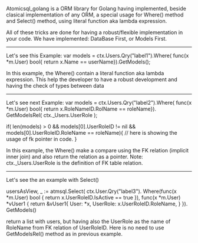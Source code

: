 Atomicsql_golang is a ORM library for Golang having implemented, beside clasical implementation of any ORM, a special usage for Where() method and Select() method, using literal function aka lambda expression.

All of these tricks are done for having a robust/flexible implementation in your code.
We have implemented: DataBase First, or Models First.

------------------------------------------
Let's see this Example: 
var models = ctx.Users.Qry("label1").Where( func(x *m.User) bool{ 
                        return x.Name == userName}).GetModels();

In this example, the Where() contain a literal function aka lambda expression. This help the developer to have a robust development and having the check of types between data

------------------------------------------
Let's see next Example: 
var models = ctx.Users.Qry("label2").Where( func(x *m.User) bool{ 
                        return x.RoleNameID.RolName == roleName}). 
                GetModelsRel( ctx._Users.UserRole );

if( len(models) > 0 && models[0].UserRoleID != nil && models[0].UserRoleID.RoleName == roleName){ 
    // here is showing the usage of fk pointer in code. 
}

In this example, the Where() make a compare using the FK relation (implicit inner join) and also return the relation as a pointer. Note: ctx._Users.UserRole is the definition of FK table relation.

------------------------------------------
Let's see the an example with Select()

usersAsView, _ := atmsql.Select( ctx.User.Qry("label3"). 
                      Where(func(x *m.User) bool { 
                           return x.UserRoleID.IsActive == true }), 
                      func(x *m.User) *vUser1 { 
                            return &vUser1{ User: *x, UserRole: x.UserRoleID.RoleName, } }).
                      GetModels()

return a list with users, but having also the UserRole as the name of RoleName from FK relation of UserRoleID. Here is no need to use GetModelsRel() method as in previous example.
